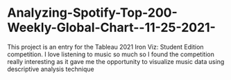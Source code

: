 # Analyzing-Spotify-Top-200-Weekly-Global-Chart--11-25-2021-
This project is an entry for the Tableau 2021 Iron Viz: Student Edition competition. I love listening to music so much so I found the competition really interesting as it gave me the opportunity to visualize music data using descriptive analysis technique
